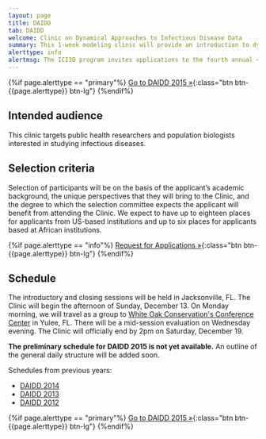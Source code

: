 ```yaml
---
layout: page
title: DAIDD
tab: DAIDD
welcome: Clinic on Dynamical Approaches to Infectious Disease Data
summary: This 1­‐week modeling clinic will provide an introduction to dynamical models used in the study of infectious disease dynamics. The Clinic will bring together graduate students, postdoctoral students, and researchers from North America and Africa, and instruction will focus on how the complex dynamics of pathogen transmission influence study design and data collection for addressing problems in infectious disease research.
alerttype: info
alertmsg: The ICI3D program invites applications to the fourth annual <strong>Clinic on Dynamical Approaches to Infectious Disease Data (DAIDD)</strong>, hosted by the University of Florida’s Emerging Pathogens Institute, which will be held December 13-19, 2015.
---
```


{%if page.alerttype == "primary"%}
[Go to DAIDD 2015 »](http://daidd2015.ici3d.org/ "DAIDD 2015"){:class="btn btn-{{page.alerttype}} btn-lg"}
{%endif%}

## Intended audience

This clinic targets public health researchers and population biologists interested in studying infectious diseases.

## Selection criteria

Selection of participants will be on the basis of the applicant’s academic background, the unique perspectives that they will bring to the Clinic, and the degree to which the selection committee expects the applicant will benefit from attending the Clinic. We expect to have up to eighteen places for applicants from US-based institutions and up to six places for applicants based at African institutions.

{%if page.alerttype == "info"%}
[Request for Applications »](./rfa.html "Request for Applications"){:class="btn btn-{{page.alerttype}} btn-lg"}
{%endif%}

## Schedule

The introductory and closing sessions will be held in Jacksonville, FL. The Clinic will begin the afternoon of Sunday, December 13. On Monday morning, we will travel as a group to [White Oak Conservation's Conference Center](http://www.whiteoakwildlife.org/wop/conferences/) in Yulee, FL. There will be a mid-session evaluation on Wednesday evening. The Clinic will officially end by 2pm on Saturday, December 19.

**The preliminary schedule for DAIDD 2015 is not yet available.** An outline of the general daily structure will be added soon.


Schedules from previous years:

- [DAIDD 2014](./schedule/2014 "DAIDD 2014 schedule")
- [DAIDD 2013](./schedule/2013 "DAIDD 2013 schedule")
- [DAIDD 2012](http://lalashan.mcmaster.ca/theobio/mmed/index.php/2012_DAIDD_Schedule "DAIDD 2012 schedule")

{%if page.alerttype == "primary"%}
[Go to DAIDD 2015 »](http://daidd2015.ici3d.org/ "DAIDD 2015"){:class="btn btn-{{page.alerttype}} btn-lg"}
{%endif%}
